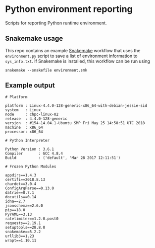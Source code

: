 # Python environment reporting

Scripts for reporting Python runtime environment.

## Snakemake usage

This repo contains an example [Snakemake](https://snakemake.readthedocs.io/en/stable/) workflow that uses the `environment.py` script to save a list of environment information to `sys_info.txt`. If Snakemake is installed, this workflow can be run using
```
snakemake --snakefile environment.smk
```

## Example output

```
# Platform

platform : Linux-4.4.0-128-generic-x86_64-with-debian-jessie-sid
system   : Linux
node     : chpc-linux-02
release  : 4.4.0-128-generic
version  : #154~14.04.1-Ubuntu SMP Fri May 25 14:58:51 UTC 2018
machine  : x86_64
processor: x86_64

# Python Interpreter

Python Version : 3.6.1
Compiler       : GCC 4.8.4
Build          : ('default', 'Mar 28 2017 12:11:51')

# Frozen Python Modules

appdirs==1.4.3
certifi==2018.8.13
chardet==3.0.4
ConfigArgParse==0.13.0
datrie==0.7.1
docutils==0.14
idna==2.7
jsonschema==2.6.0
pip==18.0
PyYAML==3.13
ratelimiter==1.2.0.post0
requests==2.19.1
setuptools==28.8.0
snakemake==5.2.2
urllib3==1.23
wrapt==1.10.11
```
